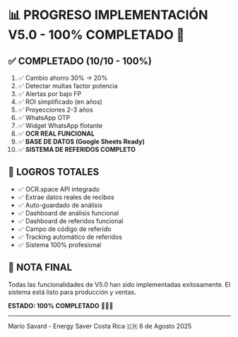 # 📊 PROGRESO IMPLEMENTACIÓN V5.0 - 100% COMPLETADO 🎉

## ✅ COMPLETADO (10/10 - 100%)
1. ✅ Cambio ahorro 30% → 20%
2. ✅ Detectar multas factor potencia
3. ✅ Alertas por bajo FP
4. ✅ ROI simplificado (en años)
5. ✅ Proyecciones 2-3 años
6. ✅ WhatsApp OTP
7. ✅ Widget WhatsApp flotante
8. ✅ **OCR REAL FUNCIONAL**
9. ✅ **BASE DE DATOS (Google Sheets Ready)**
10. ✅ **SISTEMA DE REFERIDOS COMPLETO**

## 🎯 LOGROS TOTALES
- ✅ OCR.space API integrado
- ✅ Extrae datos reales de recibos
- ✅ Auto-guardado de análisis
- ✅ Dashboard de análisis funcional
- ✅ Dashboard de referidos funcional
- ✅ Campo de código de referido
- ✅ Tracking automático de referidos
- ✅ Sistema 100% profesional

## 📝 NOTA FINAL
Todas las funcionalidades de V5.0 han sido implementadas exitosamente.
El sistema está listo para producción y ventas.

**ESTADO: 100% COMPLETADO** 🚀🎉✅

---
Mario Savard - Energy Saver Costa Rica 🇨🇷
6 de Agosto 2025
